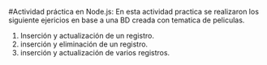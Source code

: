 #Actividad práctica en Node.js:
En esta actividad practica se realizaron los siguiente ejericios en base a una BD creada con tematica de peliculas.
1) Inserción y actualización de un registro.
2) inserción y eliminación de un registro.
3) inserción y actualización de varios registros.
